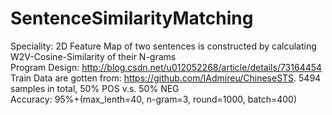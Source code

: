 # SentenceSimilarityMatching

Speciality: 2D Feature Map of two sentences is constructed by calculating W2V-Cosine-Similarity of their N-grams<br>
Program Design: http://blog.csdn.net/u012052268/article/details/73164454<br>
Train Data are gotten from: https://github.com/IAdmireu/ChineseSTS. 5494 samples in total, 50% POS v.s. 50% NEG<br>
Accuracy: 95%+(max_lenth=40, n-gram=3, round=1000, batch=400)<br>
